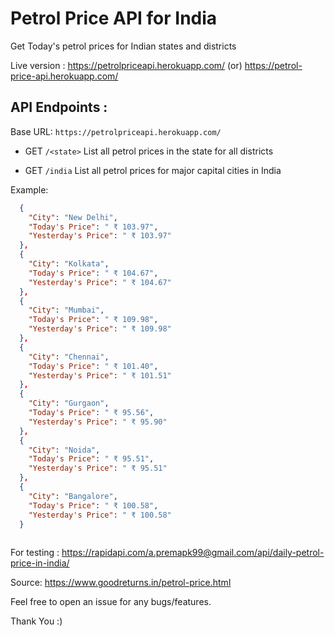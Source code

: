 # Petrol Price API for India
Get Today's petrol prices for Indian states and districts

Live version : https://petrolpriceapi.herokuapp.com/ (or) https://petrol-price-api.herokuapp.com/

## API Endpoints :

Base URL: ```https://petrolpriceapi.herokuapp.com/```
* GET ```/<state>```
List all petrol prices in the state for all districts

* GET ```/india```
List all petrol prices for major capital cities in India

Example:

```json
  {
    "City": "New Delhi",
    "Today's Price": " ₹ 103.97",
    "Yesterday's Price": " ₹ 103.97"
  },
  {
    "City": "Kolkata",
    "Today's Price": " ₹ 104.67",
    "Yesterday's Price": " ₹ 104.67"
  },
  {
    "City": "Mumbai",
    "Today's Price": " ₹ 109.98",
    "Yesterday's Price": " ₹ 109.98"
  },
  {
    "City": "Chennai",
    "Today's Price": " ₹ 101.40",
    "Yesterday's Price": " ₹ 101.51"
  },
  {
    "City": "Gurgaon",
    "Today's Price": " ₹ 95.56",
    "Yesterday's Price": " ₹ 95.90"
  },
  {
    "City": "Noida",
    "Today's Price": " ₹ 95.51",
    "Yesterday's Price": " ₹ 95.51"
  },
  {
    "City": "Bangalore",
    "Today's Price": " ₹ 100.58",
    "Yesterday's Price": " ₹ 100.58"
  }
  
```
For testing : https://rapidapi.com/a.premapk99@gmail.com/api/daily-petrol-price-in-india/

Source: https://www.goodreturns.in/petrol-price.html

Feel free to open an issue for any bugs/features.

Thank You :)

